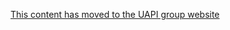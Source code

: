 [This content has moved to the UAPI group website](https://uapi-group.org/specifications/specs/boot_loader_specification/)
